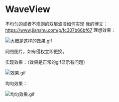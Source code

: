 # WaveView
不均匀的或者不规则的双层波浪如何实现
我的博文：https://www.jianshu.com/p/fc307b66bf67
理想效果：

![大概是这样的效果.gif](https://upload-images.jianshu.io/upload_images/11024618-6b6507f6b11d7432.gif?imageMogr2/auto-orient/strip)

网络图片，如有侵权立即更换。

实现效果：（效果是正常的gif显示有问题）

![效果.gif](https://upload-images.jianshu.io/upload_images/11024618-83aafa279dfaf569.gif?imageMogr2/auto-orient/strip)

均匀效果：

![均匀效果.gif](https://upload-images.jianshu.io/upload_images/11024618-00bd01a6919e789b.gif?imageMogr2/auto-orient/strip)

